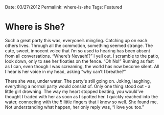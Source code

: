 Date: 03/27/2012
Permalink: where-is-she
Tags: Featured

# Where is She?

Such a great party this was, everyone’s mingling. Catching up on each others lives. Through all the commotion, something seemed strange. The cute, sweet, innocent voice that I’m so used to hearing has been absent from all conversations. “Where’s Nevaeh!?” I yell out. I scramble to the patio, look down, only to see her floaties on the fence. “Oh No!” Running as fast as I can, even though I was screaming, the world has now become silent. All I hear is her voice in my head, asking “why can’t I breathe?”

There she was, under water. The party's still going on. Joking, laughing, everything a normal party would consist of. Only one thing stood out - a little girl drowning. The way my heart stopped beating, you would’ve thought I traded with her as soon as I spotted her. I quickly reached into the water, connecting with the 5 little fingers that I know so well. She found me. Not understanding what happen, her only reply was, “I love you too.”
